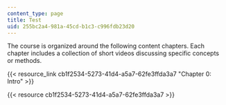 ```yaml
---
content_type: page
title: Test
uid: 255bc2a4-981a-45cd-b1c3-c996fdb23d20
---
```

The course is organized around the following content chapters. Each chapter includes a collection of short videos discussing specific concepts or methods.

{{< resource_link cb1f2534-5273-41d4-a5a7-62fe3ffda3a7 "Chapter 0: Intro" >}}

{{< resource cb1f2534-5273-41d4-a5a7-62fe3ffda3a7 >}}